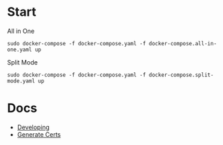 # Start

All in One
```
sudo docker-compose -f docker-compose.yaml -f docker-compose.all-in-one.yaml up
```

Split Mode
```
sudo docker-compose -f docker-compose.yaml -f docker-compose.split-mode.yaml up
```

# Docs
* [Developing](docs/Developing.md)
* [Generate Certs](docs/GenerateCerts.md)